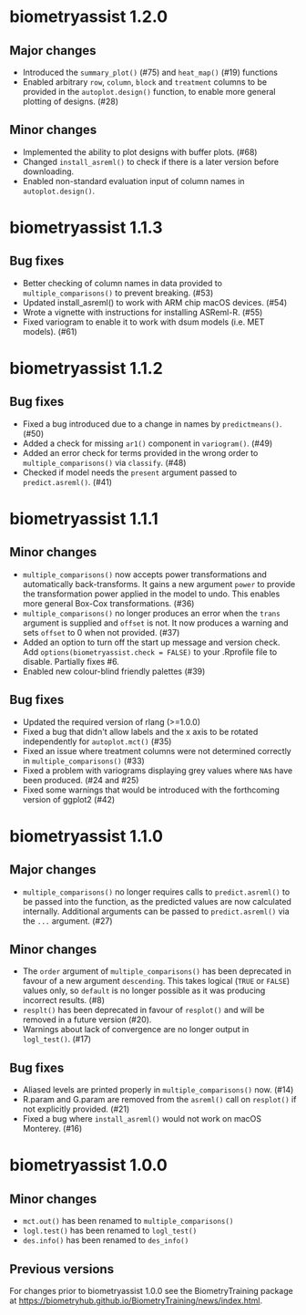 # biometryassist 1.2.0

## Major changes

- Introduced the `summary_plot()` (#75) and `heat_map()` (#19) functions 
- Enabled arbitrary `row`, `column`, `block` and `treatment` columns to be provided in the `autoplot.design()` function, to enable more general plotting of designs. (#28)

## Minor changes

- Implemented the ability to plot designs with buffer plots. (#68)
- Changed `install_asreml()` to check if there is a later version before downloading.
- Enabled non-standard evaluation input of column names in `autoplot.design()`.


# biometryassist 1.1.3

## Bug fixes

- Better checking of column names in data provided to `multiple_comparisons()` to prevent breaking. (#53)
- Updated install_asreml() to work with ARM chip macOS devices. (#54)
- Wrote a vignette with instructions for installing ASReml-R. (#55)
- Fixed variogram to enable it to work with dsum models (i.e. MET models). (#61)


# biometryassist 1.1.2

## Bug fixes

- Fixed a bug introduced due to a change in names by `predictmeans()`. (#50)
- Added a check for missing `ar1()` component in `variogram()`. (#49)
- Added an error check for terms provided in the wrong order to `multiple_comparisons()` via `classify`. (#48)
- Checked if model needs the `present` argument passed to `predict.asreml()`. (#41)


# biometryassist 1.1.1

## Minor changes

- `multiple_comparisons()` now accepts power transformations and automatically back-transforms. It gains a new argument `power` to provide the transformation power applied in the model to undo. This enables more general Box-Cox transformations. (#36)
- `multiple_comparisons()` no longer produces an error when the `trans` argument is supplied and `offset` is not. It now produces a warning and sets `offset` to 0 when not provided. (#37)
- Added an option to turn off the start up message and version check. Add `options(biometryassist.check = FALSE)` to your .Rprofile file to disable. Partially fixes #6.
- Enabled new colour-blind friendly palettes (#39)

## Bug fixes

- Updated the required version of rlang (>=1.0.0)
- Fixed a bug that didn't allow labels and the x axis to be rotated independently for `autoplot.mct()` (#35)
- Fixed an issue where treatment columns were not determined correctly in `multiple_comparisons()` (#33)
- Fixed a problem with variograms displaying grey values where `NA`s have been produced. (#24 and #25) 
- Fixed some warnings that would be introduced with the forthcoming version of ggplot2 (#42)


# biometryassist 1.1.0

## Major changes

- `multiple_comparisons()` no longer requires calls to `predict.asreml()` to be passed into the function, as the predicted values are now calculated internally. Additional arguments can be passed to `predict.asreml()` via the `...` argument. (#27)

## Minor changes

- The `order` argument of `multiple_comparisons()` has been deprecated in favour of a new argument `descending`. This takes logical (`TRUE` or `FALSE`) values only, so `default` is no longer possible as it was producing incorrect results. (#8)
- `resplt()` has been deprecated in favour of `resplot()` and will be removed in a future version (#20).
- Warnings about lack of convergence are no longer output in `logl_test()`. (#17)

## Bug fixes

- Aliased levels are printed properly in `multiple_comparisons()` now. (#14)
- R.param and G.param are removed from the `asreml()` call on `resplot()` if not explicitly provided. (#21)
- Fixed a bug where `install_asreml()` would not work on macOS Monterey. (#16)


# biometryassist 1.0.0

## Minor changes

- `mct.out()` has been renamed to `multiple_comparisons()`
- `logl.test()` has been renamed to `logl_test()`
- `des.info()` has been renamed to `des_info()`


## Previous versions

For changes prior to biometryassist 1.0.0 see the BiometryTraining package at https://biometryhub.github.io/BiometryTraining/news/index.html. 
